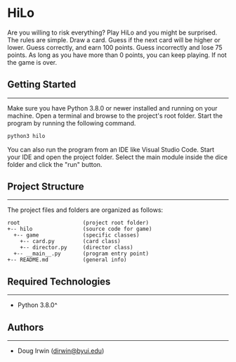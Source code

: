 # HiLo

Are you willing to risk everything? Play HiLo and you might be surprised. The rules are simple. Draw a card. Guess if the next card will be higher or lower. Guess correctly, and earn 100 points. Guess incorrectly and lose 75 points. As long as you have more than 0 points, you can keep playing. If not the game is over.

## Getting Started

---
Make sure you have Python 3.8.0 or newer installed and running on your machine. Open a terminal and browse to the project's root folder. Start the program by running the following command.

```bash
python3 hilo
```

You can also run the program from an IDE like Visual Studio Code. Start your IDE and open the project folder. Select the main module inside the dice folder and click the "run" button.

## Project Structure

---
The project files and folders are organized as follows:

```text
root                    (project root folder)
+-- hilo                (source code for game)
  +-- game              (specific classes)
    +-- card.py         (card class)
    +-- director.py     (director class)
  +-- __main__.py       (program entry point)
+-- README.md           (general info)
```

## Required Technologies

---

* Python 3.8.0^

## Authors

---

* Doug Irwin (dirwin@byui.edu)
